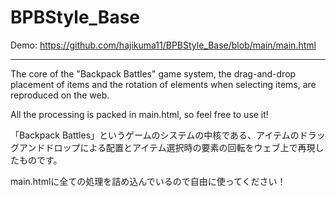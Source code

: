 # BPBStyle_Base

Demo:  https://github.com/hajikuma11/BPBStyle_Base/blob/main/main.html

---

The core of the "Backpack Battles" game system, the drag-and-drop placement of items and the rotation of elements when selecting items, are reproduced on the web.

All the processing is packed in main.html, so feel free to use it!

「Backpack Battles」というゲームのシステムの中核である、アイテムのドラッグアンドドロップによる配置とアイテム選択時の要素の回転をウェブ上で再現したものです。

main.htmlに全ての処理を詰め込んでいるので自由に使ってください！
